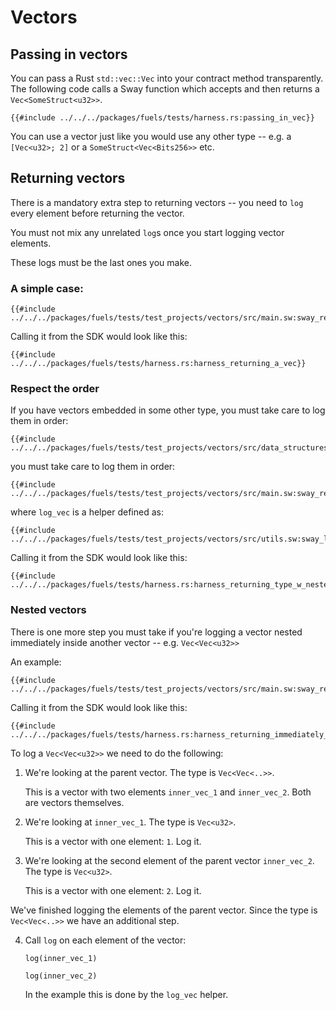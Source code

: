 # Vectors

## Passing in vectors

You can pass a Rust `std::vec::Vec` into your contract method transparently. The following code calls a Sway function which accepts and then returns a `Vec<SomeStruct<u32>>`.

```rust,ignore
{{#include ../../../packages/fuels/tests/harness.rs:passing_in_vec}}
```

You can use a vector just like you would use any other type -- e.g. a `[Vec<u32>; 2]` or a `SomeStruct<Vec<Bits256>>` etc.

## Returning vectors

There is a mandatory extra step to returning vectors -- you need to `log` every element before returning the vector.

You must not mix any unrelated `log`s once you start logging vector elements. 

These logs must be the last ones you make.


### A simple case:
```rust,ignore
{{#include ../../../packages/fuels/tests/test_projects/vectors/src/main.sw:sway_returning_a_vec}}
```

Calling it from the SDK would look like this:

```rust,ignore
{{#include ../../../packages/fuels/tests/harness.rs:harness_returning_a_vec}}
```

### Respect the order

If you have vectors embedded in some other type, you must take care to log them in order:

```rust,ignore
{{#include ../../../packages/fuels/tests/test_projects/vectors/src/data_structures.sw:sway_nested_vec_types}}
```

you must take care to log them in order:
```rust,ignore
{{#include ../../../packages/fuels/tests/test_projects/vectors/src/main.sw:sway_returning_type_w_nested_vectors}}
```

where `log_vec` is a helper defined as:
```rust,ignore
{{#include ../../../packages/fuels/tests/test_projects/vectors/src/utils.sw:sway_log_vec_helper}}
```


Calling it from the SDK would look like this:

```rust,ignore
{{#include ../../../packages/fuels/tests/harness.rs:harness_returning_type_w_nested_vectors}}
```


### Nested vectors

There is one more step you must take if you're logging a vector nested immediately inside another vector -- e.g. `Vec<Vec<u32>>`

An example:

```rust,ignore
{{#include ../../../packages/fuels/tests/test_projects/vectors/src/main.sw:sway_returning_immediately_nested_vectors}}
```
Calling it from the SDK would look like this:

```rust,ignore
{{#include ../../../packages/fuels/tests/harness.rs:harness_returning_immediately_nested_vectors}}
```


To log a `Vec<Vec<u32>>` we need to do the following:

1. We're looking at the parent vector. The type is `Vec<Vec<..>>`.

    This is a vector with two elements `inner_vec_1` and `inner_vec_2`. Both are vectors themselves.

2. We're looking at `inner_vec_1`. The type is `Vec<u32>`.

    This is a vector with one element: `1`. Log it.

3. We're looking at the second element of the parent vector `inner_vec_2`. The type is `Vec<u32>`.

   This is a vector with one element: `2`. Log it.

We've finished logging the elements of the parent vector. Since the type is `Vec<Vec<..>>` we have an additional step.

4. Call `log` on each element of the vector:

   `log(inner_vec_1)`

   `log(inner_vec_2)`

   In the example this is done by the `log_vec` helper.